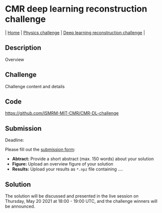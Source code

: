 # CMR deep learning reconstruction challenge

| [Home](index.md) | [Physics challenge](CMR-physics-challenge.md) | [Deep learning reconstruction challenge](CMR-deep-learning-reconstruction-challenge.md) |

## Description
Overview

## Challenge
Challenge content and details

## Code
https://github.com/ISMRM-MIT-CMR/CMR-DL-challenge

## Submission
Deadline:

Please fill out the [submission form](https://docs.google.com/forms/d/e/1FAIpQLScwdz94oFSCMdp5QICPLu1E1ZyZuy0k1ahWJ1BBjGjCtnikvA/viewform?usp=sf_link):
- **Abtract:** Provide a short abstract (max. 150 words) about your solution
- **Figure:** Upload an overview figure of your solution
- **Results:** Upload your results as `*.npz` file containing ....

## Solution
The solution will be discussed and presented in the live session on Thursday, May 20 2021 at 18:00 - 19:00 UTC, and the challenge winners will be announced.
